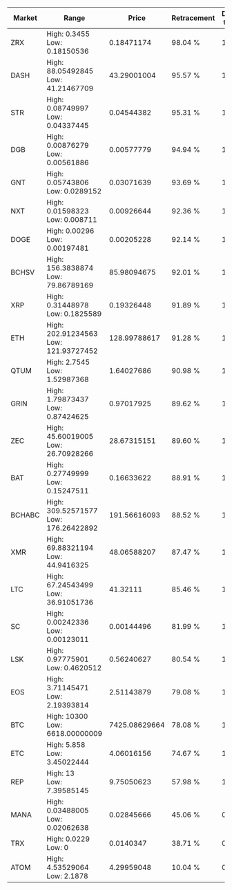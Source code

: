 | Market | Range | Price| Retracement | Doubles to 50% |
| --- | --- | --- | --- | --- |
| ZRX | High: 0.3455<br />Low: 0.18150536 | 0.18471174 | 98.04 % | 1.43 |
| DASH | High: 88.05492845<br />Low: 41.21467709 | 43.29001004 | 95.57 % | 1.49 |
| STR | High: 0.08749997<br />Low: 0.04337445 | 0.04544382 | 95.31 % | 1.44 |
| DGB | High: 0.00876279<br />Low: 0.00561886 | 0.00577779 | 94.94 % | 1.24 |
| GNT | High: 0.05743806<br />Low: 0.0289152 | 0.03071639 | 93.69 % | 1.41 |
| NXT | High: 0.01598323<br />Low: 0.008711 | 0.00926644 | 92.36 % | 1.33 |
| DOGE | High: 0.00296<br />Low: 0.00197481 | 0.00205228 | 92.14 % | 1.20 |
| BCHSV | High: 156.3838874<br />Low: 79.86789169 | 85.98094675 | 92.01 % | 1.37 |
| XRP | High: 0.31448978<br />Low: 0.1825589 | 0.19326448 | 91.89 % | 1.29 |
| ETH | High: 202.91234563<br />Low: 121.93727452 | 128.99788617 | 91.28 % | 1.26 |
| QTUM | High: 2.7545<br />Low: 1.52987368 | 1.64027686 | 90.98 % | 1.31 |
| GRIN | High: 1.79873437<br />Low: 0.87424625 | 0.97017925 | 89.62 % | 1.38 |
| ZEC | High: 45.60019005<br />Low: 26.70928266 | 28.67315151 | 89.60 % | 1.26 |
| BAT | High: 0.27749999<br />Low: 0.15247511 | 0.16633622 | 88.91 % | 1.29 |
| BCHABC | High: 309.52571577<br />Low: 176.26422892 | 191.56616093 | 88.52 % | 1.27 |
| XMR | High: 69.88321194<br />Low: 44.9416325 | 48.06588207 | 87.47 % | 1.19 |
| LTC | High: 67.24543499<br />Low: 36.91051736 | 41.32111 | 85.46 % | 1.26 |
| SC | High: 0.00242336<br />Low: 0.00123011 | 0.00144496 | 81.99 % | 1.26 |
| LSK | High: 0.97775901<br />Low: 0.4620512 | 0.56240627 | 80.54 % | 1.28 |
| EOS | High: 3.71145471<br />Low: 2.19393814 | 2.51143879 | 79.08 % | 1.18 |
| BTC | High: 10300<br />Low: 6618.00000009 | 7425.08629664 | 78.08 % | 1.14 |
| ETC | High: 5.858<br />Low: 3.45022444 | 4.06016156 | 74.67 % | 1.15 |
| REP | High: 13<br />Low: 7.39585145 | 9.75050623 | 57.98 % | 1.05 |
| MANA | High: 0.03488005<br />Low: 0.02062638 | 0.02845666 | 45.06 % | 0.00 |
| TRX | High: 0.0229<br />Low: 0 | 0.0140347 | 38.71 % | 0.00 |
| ATOM | High: 4.53529064<br />Low: 2.1878 | 4.29959048 | 10.04 % | 0.00 |
